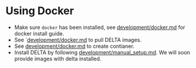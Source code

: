 # Using Docker

- Make sure `docker` has been installed, see [development/docker.md](docs/development/docker.md) for docker install guide.
- See `[development/docker.md](docs/development/docker.md) to pull DELTA images.
- See [development/docker.md](docs/development/docker.md) to create contianer.
- Install DELTA by following [development/manual_setup.md](docs/development/manual_setup.md). We will soon provide images with delta installed.
